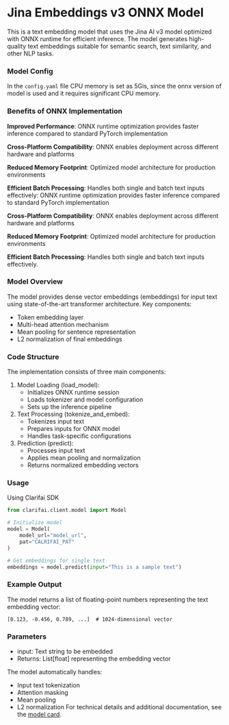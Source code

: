 # Jina Embeddings v3 ONNX Model
This is a text embedding model that uses the Jina AI v3 model optimized with ONNX runtime for efficient inference. The model generates high-quality text embeddings suitable for semantic search, text similarity, and other NLP tasks.

### Model Config

In the `config.yaml` file CPU memory is set as 5Gis, since the onnx version of model is used and it requires significant CPU memory.

### Benefits of ONNX Implementation


**Improved Performance**: ONNX runtime optimization provides faster inference compared to standard PyTorch implementation

**Cross-Platform Compatibility**: ONNX enables deployment across different hardware and platforms

**Reduced Memory Footprint**: Optimized model architecture for production environments

**Efficient Batch Processing**: Handles both single and batch text inputs effectively: 
ONNX runtime optimization provides faster inference compared to standard PyTorch implementation

**Cross-Platform Compatibility**: ONNX enables deployment across different hardware and platforms

**Reduced Memory Footprint**: Optimized model architecture for production environments

**Efficient Batch Processing**: Handles both single and batch text inputs effectively.

### Model Overview
The model provides dense vector embeddings (embeddings) for input text using state-of-the-art transformer architecture. Key components:

- Token embedding layer
- Multi-head attention mechanism
- Mean pooling for sentence representation
- L2 normalization of final embeddings

### Code Structure
The implementation consists of three main components:

1. Model Loading (load_model):
    - Initializes ONNX runtime session
    - Loads tokenizer and model configuration
    - Sets up the inference pipeline
2. Text Processing (tokenize_and_embed):
    - Tokenizes input text
    - Prepares inputs for ONNX model
    - Handles task-specific configurations
3. Prediction (predict):
    - Processes input text
    - Applies mean pooling and normalization
    - Returns normalized embedding vectors

### Usage
Using Clarifai SDK
```python
from clarifai.client.model import Model

# Initialize model
model = Model(
    model_url="model_url",
    pat="CALRIFAI_PAT"
)

# Get embeddings for single text
embeddings = model.predict(input="This is a sample text")

```

### Example Output
The model returns a list of floating-point numbers representing the text embedding vector:
```
[0.123, -0.456, 0.789, ...]  # 1024-dimensional vector
```
### Parameters
- input: Text string to be embedded
- Returns: List[float] representing the embedding vector


The model automatically handles:
- Input text tokenization
- Attention masking
- Mean pooling
- L2 normalization
For technical details and additional documentation, see the [model card](https://jina.ai/news/jina-embeddings-v3-a-frontier-multilingual-embedding-model/#parameter-dimensions).
